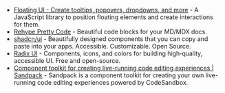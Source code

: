 - [Floating UI - Create tooltips, popovers, dropdowns, and more](https://floating-ui.com/) - A JavaScript library to position floating elements and create interactions for them.
- [Rehype Pretty Code](https://rehype-pretty-code.netlify.app/) - Beautiful code blocks for your MD/MDX docs.
- [shadcn/ui](https://ui.shadcn.com/) - Beautifully designed components that you can copy and paste into your apps. Accessible. Customizable. Open Source.
- [Radix UI](https://www.radix-ui.com/) - Components, icons, and colors for building high‑quality, accessible UI. Free and open-source.
- [Component toolkit for creating live-running code editing experiences | Sandpack](https://sandpack.codesandbox.io/) - Sandpack is a component toolkit for creating your own live-running code editing experiences powered by CodeSandbox.